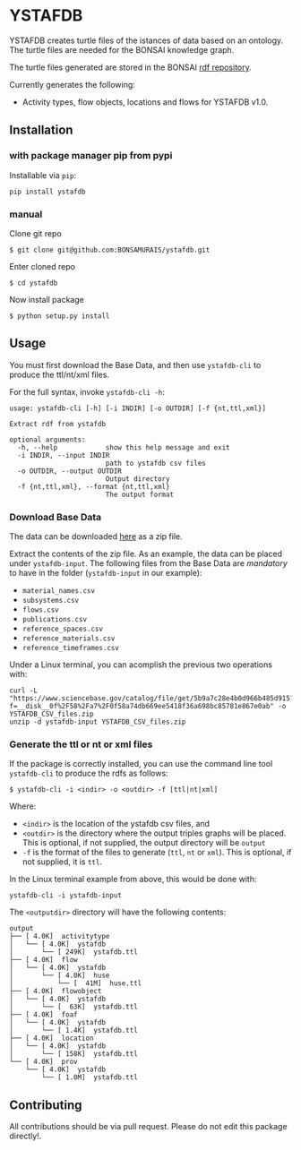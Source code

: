 # YSTAFDB

YSTAFDB creates turtle files of the istances of data based on an ontology.
The turtle files are needed for the BONSAI knowledge graph.

The turtle files generated are stored in the BONSAI [rdf repository](https://github.com/BONSAMURAIS/rdf).

Currently generates the following:

* Activity types, flow objects, locations and flows for YSTAFDB v1.0.

## Installation

### with package manager pip from pypi

Installable via `pip`:

```
pip install ystafdb
```

### manual

Clone git repo
```
$ git clone git@github.com:BONSAMURAIS/ystafdb.git
```

Enter cloned repo
```
$ cd ystafdb
```

Now install package

```
$ python setup.py install
```

## Usage

You must first download the Base Data, and then use `ystafdb-cli` to produce the ttl/nt/xml files.

For the full syntax, invoke `ystafdb-cli -h`:

```
usage: ystafdb-cli [-h] [-i INDIR] [-o OUTDIR] [-f {nt,ttl,xml}]

Extract rdf from ystafdb

optional arguments:
  -h, --help            show this help message and exit
  -i INDIR, --input INDIR
                        path to ystafdb csv files
  -o OUTDIR, --output OUTDIR
                        Output directory
  -f {nt,ttl,xml}, --format {nt,ttl,xml}
                        The output format

```

### Download Base Data

The data can be downloaded [here](https://www.sciencebase.gov/catalog/file/get/5b9a7c28e4b0d966b485d915?f=__disk__0f%2F58%2Fa7%2F0f58a74db669ee5418f36a698bc85781e867e0ab) as a zip file.

Extract the contents of the zip file. As an example, the data can be placed under `ystafdb-input`.
The following files from the Base Data are _mandatory_ to have in the folder (`ystafdb-input` in our example):

- `material_names.csv`
- `subsystems.csv`
- `flows.csv`
- `publications.csv`
- `reference_spaces.csv`
- `reference_materials.csv`
- `reference_timeframes.csv`


Under a Linux terminal, you can acomplish the previous two operations with:

```
curl -L "https://www.sciencebase.gov/catalog/file/get/5b9a7c28e4b0d966b485d915?f=__disk__0f%2F58%2Fa7%2F0f58a74db669ee5418f36a698bc85781e867e0ab" -o YSTAFDB_CSV_files.zip
unzip -d ystafdb-input YSTAFDB_CSV_files.zip
```

### Generate the ttl or nt or xml files

If the package is correctly installed, you can use the command line tool `ystafdb-cli` to produce the rdfs as follows:

```
$ ystafdb-cli -i <indir> -o <outdir> -f [ttl|nt|xml]
```


Where:
+ `<indir>` is the location of the ystafdb csv files, and 
+ `<outdir>` is the directory where the output triples graphs will be placed. This is optional,
  if not supplied, the output directory will be `output`
+ `-f` is the format of the files to generate (`ttl`, `nt` or `xml`). This is optional, if not supplied, it is `ttl`.

In the Linux terminal example from above, this would be done with:

```
ystafdb-cli -i ystafdb-input
```

The `<outputdir>` directory will have the following contents:

```
output
├── [ 4.0K]  activitytype
│   └── [ 4.0K]  ystafdb
│       └── [ 249K]  ystafdb.ttl
├── [ 4.0K]  flow
│   └── [ 4.0K]  ystafdb
│       └── [ 4.0K]  huse
│           └── [  41M]  huse.ttl
├── [ 4.0K]  flowobject
│   └── [ 4.0K]  ystafdb
│       └── [  63K]  ystafdb.ttl
├── [ 4.0K]  foaf
│   └── [ 4.0K]  ystafdb
│       └── [ 1.4K]  ystafdb.ttl
├── [ 4.0K]  location
│   └── [ 4.0K]  ystafdb
│       └── [ 158K]  ystafdb.ttl
└── [ 4.0K]  prov
    └── [ 4.0K]  ystafdb
        └── [ 1.0M]  ystafdb.ttl
```

## Contributing
All contributions should be via pull request. Please do not edit this package directly!.

